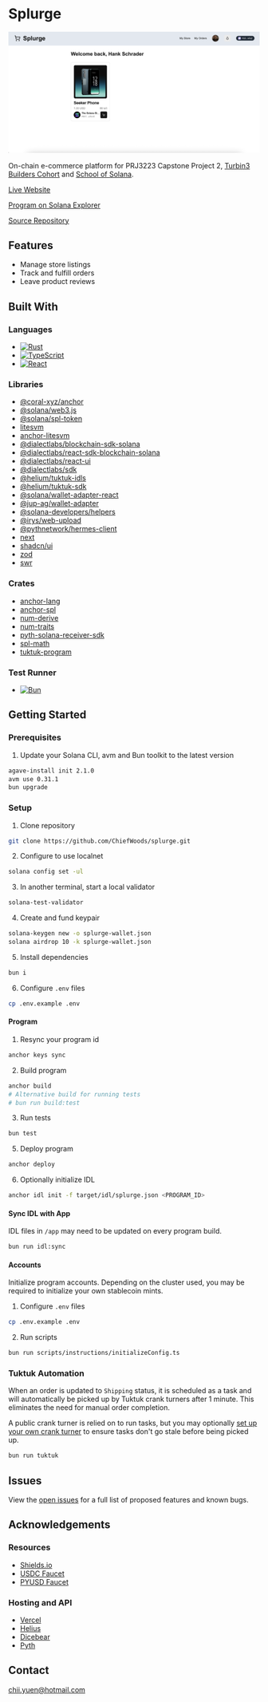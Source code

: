 # Splurge

![Preview](preview.png)

On-chain e-commerce platform for PRJ3223 Capstone Project 2, [Turbin3 Builders Cohort](https://turbin3.com/) and [School of Solana](https://ackee.xyz/school-of-solana).

[Live Website](https://splurge-psi.vercel.app/)

[Program on Solana Explorer](https://explorer.solana.com/address/SPLGn8gSbch6dmHL4Z4HBFc2kCbSpFUMxXZPF2XC3Nd?cluster=devnet)

[Source Repository](https://github.com/ChiefWoods/splurge)

## Features

- Manage store listings
- Track and fulfill orders
- Leave product reviews

## Built With

### Languages

- [![Rust](https://img.shields.io/badge/Rust-f75008?style=for-the-badge&logo=rust)](https://www.rust-lang.org/)
- [![TypeScript](https://img.shields.io/badge/TypeScript-ffffff?style=for-the-badge&logo=typescript)](https://www.typescriptlang.org/)
- [![React](https://img.shields.io/badge/React-23272f?style=for-the-badge&logo=react)](https://react.dev/)

### Libraries

- [@coral-xyz/anchor](https://www.anchor-lang.com/)
- [@solana/web3.js](https://solana-labs.github.io/solana-web3.js/)
- [@solana/spl-token](https://solana-labs.github.io/solana-program-library/token/js/)
- [litesvm](https://github.com/LiteSVM/litesvm/tree/master/crates/node-litesvm)
- [anchor-litesvm](https://github.com/LiteSVM/anchor-litesvm/)
- [@dialectlabs/blockchain-sdk-solana](https://dialect.to/)
- [@dialectlabs/react-sdk-blockchain-solana](https://dialect.to/)
- [@dialectlabs/react-ui](https://dialect.to/)
- [@dialectlabs/sdk](https://dialect.to/)
- [@helium/tuktuk-idls](https://github.com/helium/tuktuk)
- [@helium/tuktuk-sdk](https://github.com/helium/tuktuk)
- [@solana/wallet-adapter-react](https://github.com/anza-xyz/wallet-adapter)
- [@jup-ag/wallet-adapter](https://github.com/TeamRaccoons/Unified-Wallet-Kit)
- [@solana-developers/helpers](https://github.com/solana-developers/helpers)
- [@irys/web-upload](https://irys.xyz/)
- [@pythnetwork/hermes-client](https://www.pyth.network/)
- [next](https://nextjs.org/)
- [shadcn/ui](https://ui.shadcn.com/)
- [zod](https://zod.dev/)
- [swr](https://swr.vercel.app/)

### Crates

- [anchor-lang](https://docs.rs/anchor-lang/latest/anchor_lang/)
- [anchor-spl](https://docs.rs/anchor-spl/latest/anchor_spl/)
- [num-derive](https://docs.rs/num-derive/latest/num_derive/)
- [num-traits](https://docs.rs/num-traits/latest/num_traits/)
- [pyth-solana-receiver-sdk](https://docs.rs/pyth-solana-receiver-sdk/latest/pyth_solana_receiver_sdk/)
- [spl-math](https://docs.rs/spl-math/latest/spl_math/)
- [tuktuk-program](https://docs.rs/tuktuk-program/latest/tuktuk_program/)

### Test Runner

- [![Bun](https://img.shields.io/badge/Bun-000?style=for-the-badge&logo=bun)](https://bun.sh/)

## Getting Started

### Prerequisites

1. Update your Solana CLI, avm and Bun toolkit to the latest version

```bash
agave-install init 2.1.0
avm use 0.31.1
bun upgrade
```

### Setup

1. Clone repository

```bash
git clone https://github.com/ChiefWoods/splurge.git
```

2. Configure to use localnet

```bash
solana config set -ul
```

3. In another terminal, start a local validator

```bash
solana-test-validator
```

4. Create and fund keypair

```bash
solana-keygen new -o splurge-wallet.json
solana airdrop 10 -k splurge-wallet.json
```

5. Install dependencies

```bash
bun i
```

6. Configure `.env` files

```bash
cp .env.example .env
```

#### Program

1. Resync your program id

```bash
anchor keys sync
```

2. Build program

```bash
anchor build
# Alternative build for running tests
# bun run build:test
```

3. Run tests

```bash
bun test
```

5. Deploy program

```bash
anchor deploy
```

6. Optionally initialize IDL

```bash
anchor idl init -f target/idl/splurge.json <PROGRAM_ID>
```

#### Sync IDL with App

IDL files in `/app` may need to be updated on every program build.

```bash
bun run idl:sync
```

#### Accounts

Initialize program accounts. Depending on the cluster used, you may be required to initialize your own stablecoin mints.

1. Configure `.env` files

```bash
cp .env.example .env
```

2. Run scripts

```bash
bun run scripts/instructions/initializeConfig.ts
```

### Tuktuk Automation

When an order is updated to `Shipping` status, it is scheduled as a task and will automatically be picked up by Tuktuk crank turners after 1 minute. This eliminates the need for manual order completion.

A public crank turner is relied on to run tasks, but you may optionally [set up your own crank turner](https://www.tuktuk.fun/docs/running-a-crank-turner) to ensure tasks don't go stale before being picked up.

```bash
bun run tuktuk
```

## Issues

View the [open issues](https://github.com/ChiefWoods/splurge/issues) for a full list of proposed features and known bugs.

## Acknowledgements

### Resources

- [Shields.io](https://shields.io/)
- [USDC Faucet](https://faucet.circle.com/)
- [PYUSD Faucet](https://faucet.paxos.com/)

### Hosting and API

- [Vercel](https://vercel.com/)
- [Helius](https://www.helius.dev/)
- [Dicebear](https://www.dicebear.com/)
- [Pyth](https://www.pyth.network/)

## Contact

[chii.yuen@hotmail.com](mailto:chii.yuen@hotmail.com)
